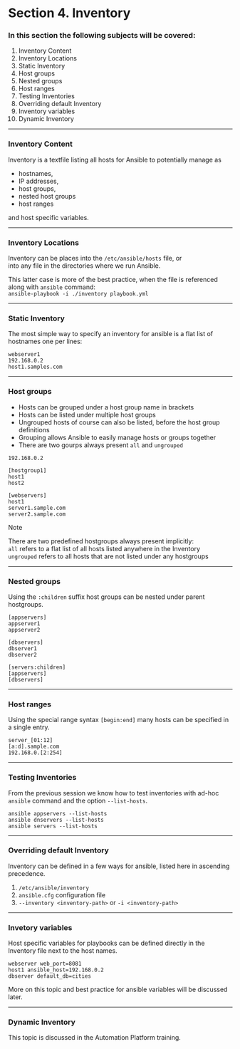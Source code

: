 # Section 4. Inventory

### In this section the following subjects will be covered:

1. Inventory Content
1. Inventory Locations
1. Static Inventory
1. Host groups
1. Nested groups
1. Host ranges
1. Testing Inventories
1. Overriding default Inventory
1. Inventory variables
1. Dynamic Inventory

---
### Inventory Content

Inventory is a textfile listing all hosts for Ansible to potentially manage as

* hostnames,
* IP addresses,
* host groups,
* nested host groups
* host ranges

and host specific variables.

---
### Inventory Locations

Inventory can be places into the `/etc/ansible/hosts` file, or  
into any file in the directories where we run Ansible.

This latter case is more of the best practice, when the file is referenced along with `ansible` command:  
`ansible-playbook -i ./inventory playbook.yml`

---
### Static Inventory

The most simple way to specify an inventory for ansible is a flat list of hostnames one per lines:

```
webserver1
192.168.0.2
host1.samples.com
```

---
### Host groups

+ Hosts can be grouped under a host group name in brackets  
+ Hosts can be listed under multiple host groups
+ Ungrouped hosts of course can also be listed, before the host group definitions
+ Grouping allows Ansible to easily manage hosts or groups together
+ There are two gourps always present `all` and `ungrouped`

```
192.168.0.2

[hostgroup1]
host1
host2

[webservers]
host1
server1.sample.com
server2.sample.com
```

> [!NOTE]
> There are two predefined hostgroups always present implicitly:  
> `all` refers to a flat list of all hosts listed anywhere in the Inventory  
> `ungrouped` refers to all hosts that are not listed under any hostgroups

---
### Nested groups

Using the `:children` suffix host groups can be nested under parent hostgroups.

```
[appservers]
appserver1
appserver2

[dbservers]
dbserver1
dbserver2

[servers:children]
[appservers]
[dbservers]
```

---
### Host ranges

Using the special range syntax `[begin:end]` many hosts can be specified in a single entry.

```
server_[01:12]
[a:d].sample.com
192.168.0.[2:254]
```

---
### Testing Inventories

From the previous session we know how to test inventories with ad-hoc `ansible` command and the option `--list-hosts`.

```
ansible appservers --list-hosts
ansible dnservers --list-hosts
ansible servers --list-hosts
```

---
### Overriding default Inventory

Inventory can be defined in a few ways for ansible, listed here in ascending precedence.

1. `/etc/ansible/inventory`
1. `ansible.cfg` configuration file
1. `--inventory <inventory-path>` or `-i <inventory-path>`

---
### Invetory variables

Host specific variables for playbooks can be defined directly in the Inventory file next to the host names.

```
webserver web_port=8081
host1 ansible_host=192.168.0.2
dbserver default_db=cities
```

More on this topic and best practice for ansible variables will be discussed later.

---
### Dynamic Inventory

This topic is discussed in the Automation Platform training.
